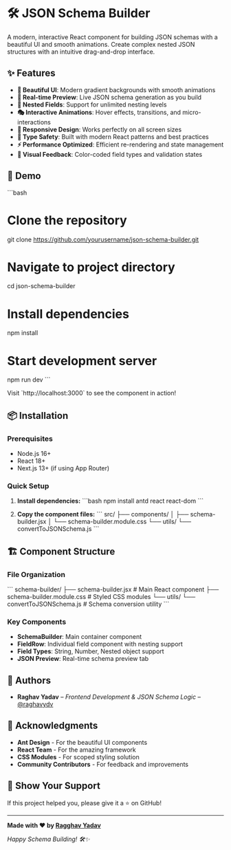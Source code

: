 # 🛠️ JSON Schema Builder

A modern, interactive React component for building JSON schemas with a beautiful UI and smooth animations. Create complex nested JSON structures with an intuitive drag-and-drop interface.

## ✨ Features

- **🎨 Beautiful UI**: Modern gradient backgrounds with smooth animations
- **🔄 Real-time Preview**: Live JSON schema generation as you build
- **🌳 Nested Fields**: Support for unlimited nesting levels
- **🎭 Interactive Animations**: Hover effects, transitions, and micro-interactions
- **📱 Responsive Design**: Works perfectly on all screen sizes
- **🎯 Type Safety**: Built with modern React patterns and best practices
- **⚡ Performance Optimized**: Efficient re-rendering and state management
- **🎪 Visual Feedback**: Color-coded field types and validation states

## 🚀 Demo

\`\`\`bash

# Clone the repository

git clone https://github.com/yourusername/json-schema-builder.git

# Navigate to project directory

cd json-schema-builder

# Install dependencies

npm install

# Start development server

npm run dev
\`\`\`

Visit \`http://localhost:3000\` to see the component in action!

## 📦 Installation

### Prerequisites

- Node.js 16+
- React 18+
- Next.js 13+ (if using App Router)

### Quick Setup

1. **Install dependencies:**
   \`\`\`bash
   npm install antd react react-dom
   \`\`\`

2. **Copy the component files:**
   \`\`\`
   src/
   ├── components/
   │ ├── schema-builder.jsx
   │ └── schema-builder.module.css
   └── utils/
   └── convertToJSONSchema.js
   \`\`\`

## 🏗️ Component Structure

### File Organization

\`\`\`
schema-builder/
├── schema-builder.jsx # Main React component
├── schema-builder.module.css # Styled CSS modules
└── utils/
└── convertToJSONSchema.js # Schema conversion utility
\`\`\`

### Key Components

- **SchemaBuilder**: Main container component
- **FieldRow**: Individual field component with nesting support
- **Field Types**: String, Number, Nested object support
- **JSON Preview**: Real-time schema preview tab

## 👥 Authors

- **Raghav Yadav** – _Frontend Development & JSON Schema Logic_ – [@raghavydv](https://github.com/raghavydv)

## 🙏 Acknowledgments

- **Ant Design** - For the beautiful UI components
- **React Team** - For the amazing framework
- **CSS Modules** - For scoped styling solution
- **Community Contributors** - For feedback and improvements

## 🌟 Show Your Support

If this project helped you, please give it a ⭐ on GitHub!

---

**Made with ❤️ by [Ragghav Yadav](https://github.com/raghavyadav)**

_Happy Schema Building! 🛠️✨_
